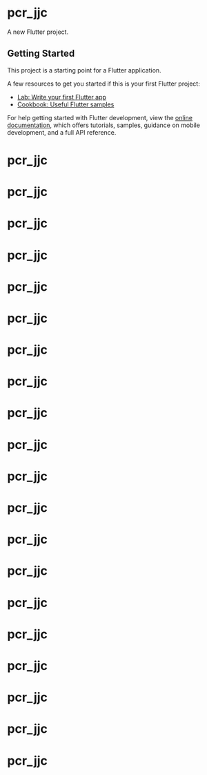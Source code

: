 # pcr_jjc

A new Flutter project.

## Getting Started

This project is a starting point for a Flutter application.

A few resources to get you started if this is your first Flutter project:

- [Lab: Write your first Flutter app](https://docs.flutter.dev/get-started/codelab)
- [Cookbook: Useful Flutter samples](https://docs.flutter.dev/cookbook)

For help getting started with Flutter development, view the
[online documentation](https://docs.flutter.dev/), which offers tutorials,
samples, guidance on mobile development, and a full API reference.
# pcr_jjc
# pcr_jjc
# pcr_jjc
# pcr_jjc
# pcr_jjc
# pcr_jjc
# pcr_jjc
# pcr_jjc
# pcr_jjc
# pcr_jjc
# pcr_jjc
# pcr_jjc
# pcr_jjc
# pcr_jjc
# pcr_jjc
# pcr_jjc
# pcr_jjc
# pcr_jjc
# pcr_jjc
# pcr_jjc
